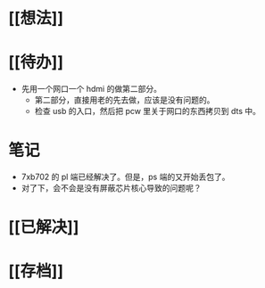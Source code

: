 # [[想法]]

# [[待办]]
- 先用一个网口一个 hdmi 的做第二部分。
	- 第二部分，直接用老的先去做，应该是没有问题的。
	- 检查 usb 的入口，然后把 pcw 里关于网口的东西拷贝到 dts 中。

# 笔记
- 7xb702 的 pl 端已经解决了。但是，ps 端的又开始丢包了。
- 对了下，会不会是没有屏蔽芯片核心导致的问题呢？
# [[已解决]]

# [[存档]]
